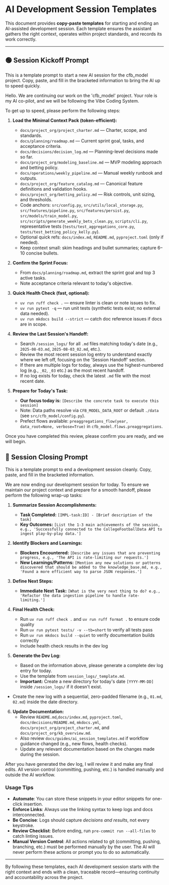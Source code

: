 # AI Development Session Templates

This document provides **copy-paste templates** for starting and ending an AI-assisted development
session. Each template ensures the assistant gathers the right context, operates within project
standards, and records its work correctly.

---

## 🟢 Session Kickoff Prompt

This is a template prompt to start a new AI session for the cfb_model project. Copy, paste, and fill
in the bracketed information to bring the AI up to speed quickly.

Hello. We are continuing our work on the 'cfb_model' project. Your role is my AI co-pilot, and we
will be following the Vibe Coding System.

To get up to speed, please perform the following steps:

1. **Load the Minimal Context Pack (token-efficient):**
    - `docs/project_org/project_charter.md` — Charter, scope, and standards.
    - `docs/planning/roadmap.md` — Current sprint goal, tasks, and acceptance criteria.
    - `docs/decisions/decision_log.md` — Planning-level decisions made so far.
    - `docs/project_org/modeling_baseline.md` — MVP modeling approach and betting policy.
    - `docs/operations/weekly_pipeline.md` — Manual weekly runbook and outputs.
    - `docs/project_org/feature_catalog.md` — Canonical feature definitions and validation hooks.
    - `docs/project_org/betting_policy.md` — Risk controls, unit sizing, and thresholds.
    - Code anchors: `src/config.py`, `src/utils/local_storage.py`, `src/features/pipeline.py`, `src/features/persist.py`, `src/models/train_model.py`, `src/scripts/generate_weekly_bets_clean.py`, `scripts/cli.py`, representative tests (`tests/test_aggregations_core.py`, `tests/test_betting_policy_kelly.py`).
    - Optional quick refs: `docs/index.md`, `README.md`, `pyproject.toml` (only if needed).
    - Keep context small: skim headings and bullet summaries; capture 6–10 concise bullets.

2. **Confirm the Sprint Focus:**
    - From `docs/planning/roadmap.md`, extract the sprint goal and top 3 active tasks.
    - Note acceptance criteria relevant to today's objective.

3. **Quick Health Check (fast, optional):**
    - `uv run ruff check .` — ensure linter is clean or note issues to fix.
    - `uv run pytest -q` — run unit tests (synthetic tests exist; no external data needed).
    - `uv run mkdocs build --strict` — catch doc reference issues if docs are in scope.

3. **Review the Last Session's Handoff:**
    - Search `/session_logs/` for all `.md` files matching today's date (e.g., `2025-08-03.md`,
      `2025-08-03_02.md`, etc.).
    - Review the most recent session log entry to understand exactly where we left off, focusing on
      the 'Session Handoff' section.
    - If there are multiple logs for today, always use the highest-numbered log (e.g., `_02`, `_03`
      etc.) as the most recent handoff.
    - If no log exists for today, check the latest `.md` file with the most recent date.

4. **Prepare for Today's Task:**
    - **Our focus today is:** `[Describe the concrete task to execute this session]`
    - Note: Data paths resolve via `CFB_MODEL_DATA_ROOT` or default `./data` (see `src/cfb_model/config.py`).
    - Prefect flows available: `preaggregations_flow(year, data_root=None, verbose=True)` in `cfb_model.flows.preaggregations`.

Once you have completed this review, please confirm you are ready, and we will begin.

## 🔴 Session Closing Prompt

This is a template prompt to end a development session cleanly. Copy, paste, and fill in the
bracketed information.

We are now ending our development session for today. To ensure we maintain our project context and
prepare for a smooth handoff, please perform the following wrap-up tasks:

1. **Summarize Session Accomplishments:**
    - **Task Completed:** `[IMPL-task:ID] - [Brief description of the task]`
    - **Key Outcomes:** `[List the 1-3 main achievements of the session, e.g., 'Successfully
      connected to the CollegeFootballData API to ingest play-by-play data.']`

2. **Identify Blockers and Learnings:**
    - **Blockers Encountered:** `[Describe any issues that are preventing progress, e.g., 'The API
      is rate-limiting our requests.']`
    - **New Learnings/Patterns:** `[Mention any new solutions or patterns discovered that should be
      added to the knowledge_base.md, e.g., 'Found a more efficient way to parse JSON responses.']`

3. **Define Next Steps:**
    - **Immediate Next Task:** `[What is the very next thing to do? e.g., 'Refactor the data
      ingestion pipeline to handle rate-limiting.']`

4. **Final Health Check:**
    - Run `uv run ruff check .` and `uv run ruff format .` to ensure code quality
    - Run `uv run pytest tests/ -v --tb=short` to verify all tests pass
    - Run `uv run mkdocs build --quiet` to verify documentation builds correctly
    - Include health check results in the dev log

5. **Generate the Dev Log:**
    - Based on the information above, please generate a complete dev log entry for today.
    - Use the template from `session_logs/_template.md`.
    - **Important:** Create a new directory for today's date `[YYYY-MM-DD]` inside `/session_logs/`
      if it doesn't exist.

- Create the new log with a sequential, zero-padded filename (e.g., `01.md`, `02.md`) inside the
    date directory.

6. **Update Documentation:**
    - Review `README.md`,`docs/index.md`, `pyproject.toml`, `docs/decisions/README.md`,
      `mkdocs.yml`, `docs/project_org/project_charter.md`, and `docs/project_org/kb_overview.md`.
    - Also review `docs/guides/ai_session_templates.md` if workflow guidance changed (e.g., new flows, health checks).
    - Update any relevant documentation based on the changes made during the session.

After you have generated the dev log, I will review it and make any final edits. All version control
(committing, pushing, etc.) is handled manually and outside the AI workflow.

### Usage Tips

- **Automate**: You can store these snippets in your editor snippets for one-click insertion.
- **Enforce Links**: Always use the linking syntax to keep logs and docs interconnected.
- **Be Concise**: Logs should capture *decisions and results*, not every keystroke.
- **Review Checklist**: Before ending, run `pre-commit run --all-files` to catch linting issues.
- **Manual Version Control**: All actions related to git (committing, pushing, branching, etc.)
  must be performed manually by the user. The AI will never perform these actions or prompt you to
  do so automatically.

---

By following these templates, each AI development session starts with the right context and ends
with a clean, traceable record—ensuring continuity and accountability across the project.
